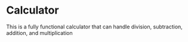 # Calculator

This is a fully functional calculator that can handle division, subtraction, addition, and multiplication
